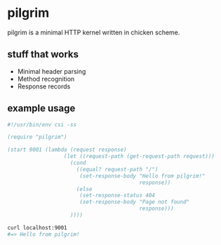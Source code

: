 pilgrim
==========

pilgrim is a minimal HTTP kernel written in chicken scheme.

stuff that works
----------------

* Minimal header parsing
* Method recognition
* Response records

example usage
-------------

```scheme
#!/usr/bin/env csi -ss

(require "pilgrim")

(start 9001 (lambda (request response)
                  (let ((request-path (get-request-path request)))
                    (cond
                      ((equal? request-path "/")
                       (set-response-body "Hello from pilgrim!"
                                          response))
                      (else
                       (set-response-status 404
                       (set-response-body "Page not found"
                                          response)))
                    ))))
```

```bash
curl localhost:9001
#=> Hello from pilgrim!
```

